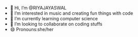 - 👋 Hi, I’m @RIYAJAYASWAL
- 👀 I’m interested in music and creating fun things with code
- 🌱 I’m currently learning computer science
- 💞️ I’m looking to collaborate on coding stuffs
- 😄 Pronouns:she/her

<!---
RIYAJAYASWAL/RIYAJAYASWAL is a ✨ special ✨ repository because its `README.md` (this file) appears on your GitHub profile.
You can click the Preview link to take a look at your changes.
--->
